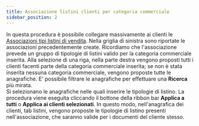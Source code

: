 ```yaml
---
title: Associazione listini clienti per categoria commerciale
sidebar_position: 2
---
```


In questa procedura è possibile collegare massivamente ai clienti le [Associazioni tipi listini di vendita](/docs/sales/sales-price-list/procedures/type-association).
Nella griglia di sinistra sono riportate le associazioni precedentemente create. Ricordiamo che l'associazione prevede un gruppo di tipologie di listini valido per la categoria commerciale inserita. Alla selezione di una riga, nella parte destra vengono proposti tutti i clienti facenti parte della categoria commerciale inserita; se non è stata inserita nessuna categoria commerciale, vengono proposte tutte le anagrafiche. E' possibile filtrare le anagrafiche per effettuare una **Ricerca** più mirata.       
Si selezionano le anagrafiche nelle quali inserire le tipologie di listino.
La procedura viene eseguita cliccando il bottone della ribbon bar **Applica a tutti** o **Applica ai clienti selezionati**. In questo modo, nell'anagrafica dei clienti, tab listini, vengono proposte le tipologie di listino presenti nell'associazione, che saranno valide per i documenti del cliente stesso.